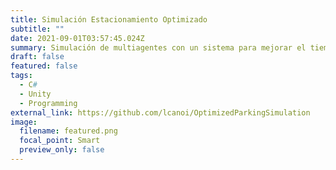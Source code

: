 ```yaml
---
title: Simulación Estacionamiento Optimizado
subtitle: ""
date: 2021-09-01T03:57:45.024Z
summary: Simulación de multiagentes con un sistema para mejorar el tiempo de espera de carros al buscar un lugar de estacionamiento en una plaza. Hecho en Unity
draft: false
featured: false
tags:
  - C#
  - Unity
  - Programming
external_link: https://github.com/lcanoi/OptimizedParkingSimulation
image:
  filename: featured.png
  focal_point: Smart
  preview_only: false
---
```

